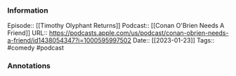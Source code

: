 ### Information

Episode:: [[Timothy Olyphant Returns]]
Podcast:: [[Conan O'Brien Needs A Friend]]
URL:: https://podcasts.apple.com/us/podcast/conan-obrien-needs-a-friend/id1438054347?i=1000595997502
Date:: [[2023-01-23]]
Tags:: #comedy 
#podcast


### Annotations

